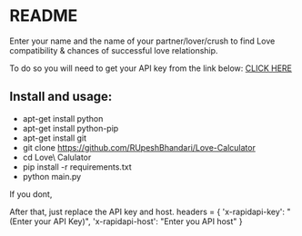 # README

Enter your name and the name of your partner/lover/crush to find Love compatibility & chances of successful love relationship.

To do so you will need to get your API key from the link below:
[CLICK HERE](https://rapidapi.com/ajith/api/love-calculator/)

## Install and usage:
  - apt-get install python
  - apt-get install python-pip
  - apt-get install git
  - git clone https://github.com/RUpeshBhandari/Love-Calculator
  - cd Love\ Calulator
  - pip install -r requirements.txt
  - python main.py


If you dont, 

After that, just replace the API key and host.
headers = {
            'x-rapidapi-key': "(Enter your API Key)",
            'x-rapidapi-host': "Enter you API host"
            }
            
